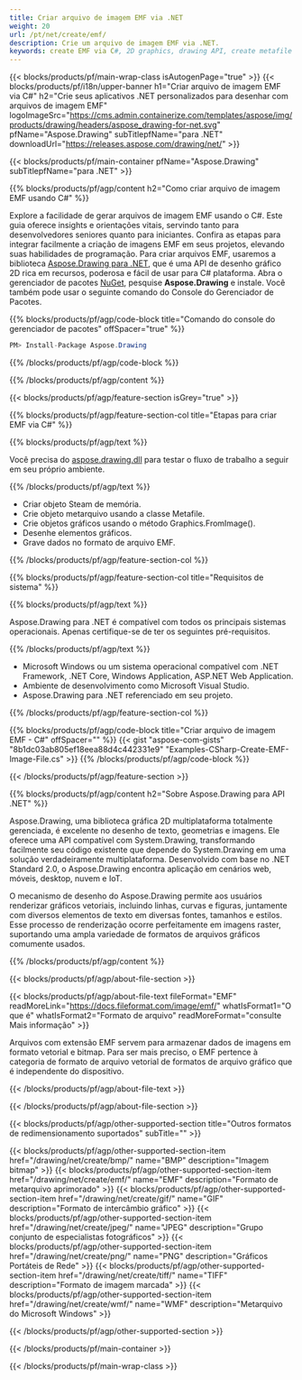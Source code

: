 ```yaml
---
title: Criar arquivo de imagem EMF via .NET
weight: 20
url: /pt/net/create/emf/
description: Crie um arquivo de imagem EMF via .NET.
keywords: create EMF via C#, 2D graphics, drawing API, create metafile C#, Drawing para .NET, save EMF image file, cross-platform 2D graphic library, Metafile class, vector graphics drawing, draw line, EMF image file, Graphics file formats
---
```


{{< blocks/products/pf/main-wrap-class isAutogenPage="true" >}}
{{< blocks/products/pf/i18n/upper-banner h1="Criar arquivo de imagem EMF via C#" h2="Crie seus aplicativos .NET personalizados para desenhar com arquivos de imagem EMF" logoImageSrc="https://cms.admin.containerize.com/templates/aspose/img/products/drawing/headers/aspose_drawing-for-net.svg" pfName="Aspose.Drawing" subTitlepfName="para .NET" downloadUrl="https://releases.aspose.com/drawing/net/" >}}

{{< blocks/products/pf/main-container pfName="Aspose.Drawing" subTitlepfName="para .NET" >}}


{{% blocks/products/pf/agp/content h2="Como criar arquivo de imagem EMF usando C#" %}}

Explore a facilidade de gerar arquivos de imagem EMF usando o C#. Este guia oferece insights e orientações vitais, servindo tanto para desenvolvedores seniores quanto para iniciantes. Confira as etapas para integrar facilmente a criação de imagens EMF em seus projetos, elevando suas habilidades de programação. Para criar arquivos EMF, usaremos a biblioteca [Aspose.Drawing para .NET](https://products.aspose.com/drawing/net), que é uma API de desenho gráfico 2D rica em recursos, poderosa e fácil de usar para C# plataforma. Abra o gerenciador de pacotes [NuGet](https://www.nuget.org/packages/aspose.drawing), pesquise **Aspose.Drawing** e instale. Você também pode usar o seguinte comando do Console do Gerenciador de Pacotes.

{{% blocks/products/pf/agp/code-block title="Comando do console do gerenciador de pacotes" offSpacer="true" %}}
```cs
PM> Install-Package Aspose.Drawing
```
{{% /blocks/products/pf/agp/code-block %}}

{{% /blocks/products/pf/agp/content %}}


{{< blocks/products/pf/agp/feature-section isGrey="true" >}}

{{% blocks/products/pf/agp/feature-section-col title="Etapas para criar EMF via C#" %}}

{{% blocks/products/pf/agp/text %}}

Você precisa do [aspose.drawing.dll](https://downloads.aspose.com/drawing/net) para testar o fluxo de trabalho a seguir em seu próprio ambiente.

{{% /blocks/products/pf/agp/text %}}

+ Criar objeto Steam de memória.
+ Crie objeto metarquivo usando a classe Metafile.
+ Crie objetos gráficos usando o método Graphics.FromImage().
+ Desenhe elementos gráficos.
+ Grave dados no formato de arquivo EMF.

{{% /blocks/products/pf/agp/feature-section-col %}}

{{% blocks/products/pf/agp/feature-section-col title="Requisitos de sistema" %}}

{{% blocks/products/pf/agp/text %}}

Aspose.Drawing para .NET é compatível com todos os principais sistemas operacionais. Apenas certifique-se de ter os seguintes pré-requisitos.

{{% /blocks/products/pf/agp/text %}}

- Microsoft Windows ou um sistema operacional compatível com .NET Framework, .NET Core, Windows Application, ASP.NET Web Application.
- Ambiente de desenvolvimento como Microsoft Visual Studio.
- Aspose.Drawing para .NET referenciado em seu projeto.

{{% /blocks/products/pf/agp/feature-section-col %}}

{{% blocks/products/pf/agp/code-block title="Criar arquivo de imagem EMF - C#" offSpacer="" %}}
{{< gist "aspose-com-gists" "8b1dc03ab805ef18eea88d4c442331e9" "Examples-CSharp-Create-EMF-Image-File.cs" >}}
{{% /blocks/products/pf/agp/code-block %}}

{{< /blocks/products/pf/agp/feature-section >}}


<!-- aboutfile Starts -->

{{% blocks/products/pf/agp/content h2="Sobre Aspose.Drawing para API .NET" %}}

Aspose.Drawing, uma biblioteca gráfica 2D multiplataforma totalmente gerenciada, é excelente no desenho de texto, geometrias e imagens. Ele oferece uma API compatível com System.Drawing, transformando facilmente seu código existente que depende do System.Drawing em uma solução verdadeiramente multiplataforma. Desenvolvido com base no .NET Standard 2.0, o Aspose.Drawing encontra aplicação em cenários web, móveis, desktop, nuvem e IoT.

O mecanismo de desenho do Aspose.Drawing permite aos usuários renderizar gráficos vetoriais, incluindo linhas, curvas e figuras, juntamente com diversos elementos de texto em diversas fontes, tamanhos e estilos. Esse processo de renderização ocorre perfeitamente em imagens raster, suportando uma ampla variedade de formatos de arquivos gráficos comumente usados.

{{% /blocks/products/pf/agp/content %}}


{{< blocks/products/pf/agp/about-file-section >}}

{{< blocks/products/pf/agp/about-file-text fileFormat="EMF" readMoreLink="https://docs.fileformat.com/image/emf/" whatIsFormat1="O que é" whatIsFormat2="Formato de arquivo" readMoreFormat="consulte Mais informação" >}}

Arquivos com extensão EMF servem para armazenar dados de imagens em formato vetorial e bitmap. Para ser mais preciso, o EMF pertence à categoria de formato de arquivo vetorial de formatos de arquivo gráfico que é independente do dispositivo.

{{< /blocks/products/pf/agp/about-file-text >}}

{{< /blocks/products/pf/agp/about-file-section >}}

<!-- aboutfile Ends -->


{{< blocks/products/pf/agp/other-supported-section title="Outros formatos de redimensionamento suportados" subTitle="" >}}

{{< blocks/products/pf/agp/other-supported-section-item href="/drawing/net/create/bmp/" name="BMP" description="Imagem bitmap" >}}
{{< blocks/products/pf/agp/other-supported-section-item href="/drawing/net/create/emf/" name="EMF" description="Formato de metarquivo aprimorado" >}}
{{< blocks/products/pf/agp/other-supported-section-item href="/drawing/net/create/gif/" name="GIF" description="Formato de intercâmbio gráfico" >}}
{{< blocks/products/pf/agp/other-supported-section-item href="/drawing/net/create/jpeg/" name="JPEG" description="Grupo conjunto de especialistas fotográficos" >}}
{{< blocks/products/pf/agp/other-supported-section-item href="/drawing/net/create/png/" name="PNG" description="Gráficos Portáteis de Rede" >}}
{{< blocks/products/pf/agp/other-supported-section-item href="/drawing/net/create/tiff/" name="TIFF" description="Formato de imagem marcada" >}}
{{< blocks/products/pf/agp/other-supported-section-item href="/drawing/net/create/wmf/" name="WMF" description="Metarquivo do Microsoft Windows" >}}


{{< /blocks/products/pf/agp/other-supported-section >}}

{{< /blocks/products/pf/main-container >}}

{{< /blocks/products/pf/main-wrap-class >}}
